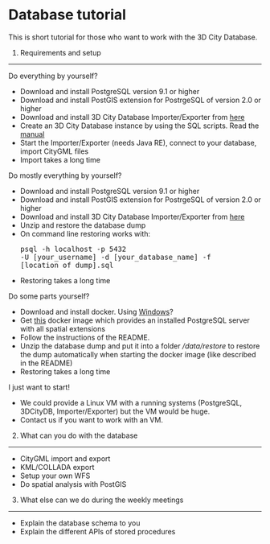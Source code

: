 Database tutorial
=====

This is short tutorial for those who want to work with the 3D City Database.

1. Requirements and setup
----------

Do everything by yourself?
* Download and install PostgreSQL version 9.1 or higher
* Download and install PostGIS extension for PostrgeSQL of version 2.0 or higher
* Download and install 3D City Database Importer/Exporter from [here](http://www.3dcitydb.net/3dcitydb/downloads/)
* Create an 3D City Database instance by using the SQL scripts. Read the [manual](http://www.3dcitydb.net/3dcitydb/documentation/)
* Start the Importer/Exporter (needs Java RE), connect to your database, import CityGML files
* Import takes a long time

Do mostly everything by yourself?
* Download and install PostgreSQL version 9.1 or higher
* Download and install PostGIS extension for PostrgeSQL of version 2.0 or higher
* Download and install 3D City Database Importer/Exporter from [here](http://www.3dcitydb.net/3dcitydb/downloads/)
* Unzip and restore the database dump
* On command line restoring works with: <pre>psql -h localhost -p 5432 -U [your_username] -d [your_database_name] -f [location_of_dump].sql</pre>
* Restoring takes a long time

Do some parts yourself?
* Download and install docker. Using [Windows](https://docs.docker.com/installation/windows/)?
* Get [this](https://github.com/vpicavet/docker-pggis) docker image which provides an installed PostgreSQL server with all spatial extensions
* Follow the instructions of the README.
* Unzip the database dump and put it into a folder */data/restore* to restore the dump automatically when starting the docker image (like described in the README)
* Restoring takes a long time

I just want to start!
* We could provide a Linux VM with a running systems (PostgreSQL, 3DCityDB, Importer/Exporter) but the VM would be huge.
* Contact us if you want to work with an VM.


2. What can you do with the database
----------

* CityGML import and export
* KML/COLLADA export
* Setup your own WFS
* Do spatial analysis with PostGIS


3. What else can we do during the weekly meetings
----------

* Explain the database schema to you
* Explain the different APIs of stored procedures